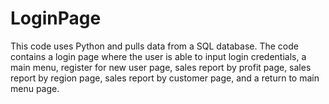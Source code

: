 # LoginPage

This code uses Python and pulls data from a SQL database. The code contains a login page where the user is able to input login credentials, a main menu, register for new user page, sales report by profit page, sales report by region page, sales report by customer page, and a return to main menu page.
